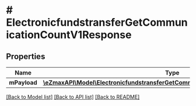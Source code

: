 # # ElectronicfundstransferGetCommunicationCountV1Response

## Properties

Name | Type | Description | Notes
------------ | ------------- | ------------- | -------------
**mPayload** | [**\eZmaxAPI\Model\ElectronicfundstransferGetCommunicationCountV1ResponseMPayload**](ElectronicfundstransferGetCommunicationCountV1ResponseMPayload.md) |  |

[[Back to Model list]](../../README.md#models) [[Back to API list]](../../README.md#endpoints) [[Back to README]](../../README.md)
